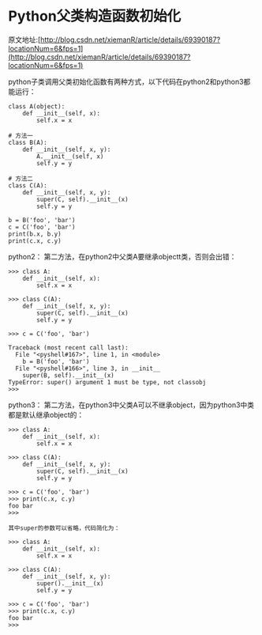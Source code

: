 # Python父类构造函数初始化
原文地址:[http://blog.csdn.net/xiemanR/article/details/69390187?locationNum=6&fps=1](http://blog.csdn.net/xiemanR/article/details/69390187?locationNum=6&fps=1)


python子类调用父类初始化函数有两种方式，以下代码在python2和python3都能运行：


```
class A(object):
    def __init__(self, x):
        self.x = x

# 方法一
class B(A):
    def __init__(self, x, y):
        A.__init__(self, x)
        self.y = y

# 方法二
class C(A):
    def __init__(self, x, y):
        super(C, self).__init__(x)
        self.y = y

b = B('foo', 'bar')
c = C('foo', 'bar')
print(b.x, b.y)
print(c.x, c.y)

```

python2：
第二方法，在python2中父类A要继承objectt类，否则会出错：
```
>>> class A:
    def __init__(self, x):
        self.x = x

>>> class C(A):
    def __init__(self, x, y):
        super(C, self).__init__(x)
        self.y = y

>>> c = C('foo', 'bar')

Traceback (most recent call last):
  File "<pyshell#167>", line 1, in <module>
    b = B('foo', 'bar')
  File "<pyshell#166>", line 3, in __init__
    super(B, self).__init__(x)
TypeError: super() argument 1 must be type, not classobj
>>> 

```
python3：
第二方法，在python3中父类A可以不继承object，因为python3中类都是默认继承object的：
```
>>> class A:
    def __init__(self, x):
        self.x = x

>>> class C(A):
    def __init__(self, x, y):
        super(C, self).__init__(x)
        self.y = y

>>> c = C('foo', 'bar')
>>> print(c.x, c.y)
foo bar
>>>

其中super的参数可以省略，代码简化为：

>>> class A:
    def __init__(self, x):
        self.x = x

>>> class C(A):
    def __init__(self, x, y):
        super().__init__(x)
        self.y = y

>>> c = C('foo', 'bar')
>>> print(c.x, c.y)
foo bar
>>>

```